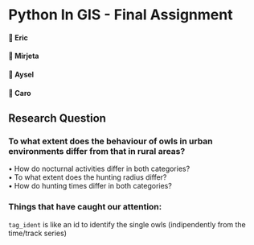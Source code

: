 # Python In GIS - Final Assignment

#### 🦉 Eric
#### 🦉 Mirjeta
#### 🦉 Aysel
#### 🦉 Caro

## Research Question

### To what extent does the behaviour of owls in urban environments differ from that in rural areas?   
• How do nocturnal activities differ in both categories?   
• To what extent does the hunting radius differ?   
• How do hunting times differ in both categories?   

### Things that have caught our attention:
`tag_ident` is like an id to identify the single owls (indipendently from the time/track series)
